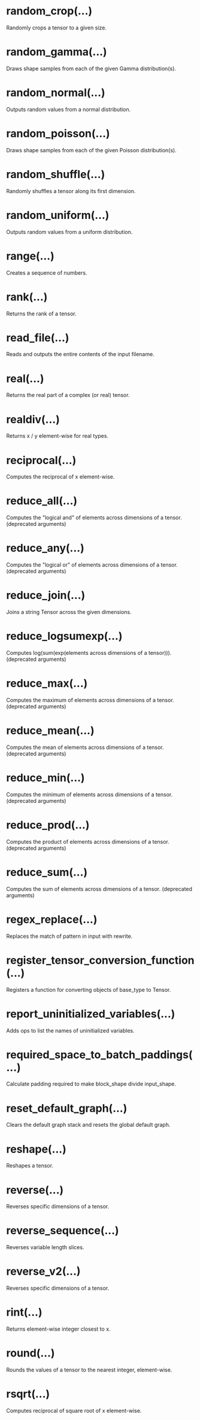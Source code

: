 
# random_crop(...)
Randomly crops a tensor to a given size.

# random_gamma(...)
Draws shape samples from each of the given Gamma distribution(s).

# random_normal(...)
Outputs random values from a normal distribution.

# random_poisson(...)
Draws shape samples from each of the given Poisson distribution(s).

# random_shuffle(...)
Randomly shuffles a tensor along its first dimension.

# random_uniform(...)
Outputs random values from a uniform distribution.

# range(...)
Creates a sequence of numbers.

# rank(...)
Returns the rank of a tensor.

# read_file(...)
Reads and outputs the entire contents of the input filename.

# real(...)
Returns the real part of a complex (or real) tensor.

# realdiv(...)
Returns x / y element-wise for real types.

# reciprocal(...)
Computes the reciprocal of x element-wise.

# reduce_all(...)
Computes the "logical and" of elements across dimensions of a tensor. (deprecated arguments)

# reduce_any(...)
Computes the "logical or" of elements across dimensions of a tensor. (deprecated arguments)

# reduce_join(...)
Joins a string Tensor across the given dimensions.

# reduce_logsumexp(...)
Computes log(sum(exp(elements across dimensions of a tensor))). (deprecated arguments)

# reduce_max(...)
Computes the maximum of elements across dimensions of a tensor. (deprecated arguments)

# reduce_mean(...)
Computes the mean of elements across dimensions of a tensor. (deprecated arguments)

# reduce_min(...)
Computes the minimum of elements across dimensions of a tensor. (deprecated arguments)

# reduce_prod(...)
Computes the product of elements across dimensions of a tensor. (deprecated arguments)

# reduce_sum(...)
Computes the sum of elements across dimensions of a tensor. (deprecated arguments)

# regex_replace(...)
Replaces the match of pattern in input with rewrite.

# register_tensor_conversion_function(...)
Registers a function for converting objects of base_type to Tensor.

# report_uninitialized_variables(...)
Adds ops to list the names of uninitialized variables.

# required_space_to_batch_paddings(...)
Calculate padding required to make block_shape divide input_shape.

# reset_default_graph(...)
Clears the default graph stack and resets the global default graph.

# reshape(...)
Reshapes a tensor.

# reverse(...)
Reverses specific dimensions of a tensor.

# reverse_sequence(...)
Reverses variable length slices.

# reverse_v2(...)
Reverses specific dimensions of a tensor.

# rint(...)
Returns element-wise integer closest to x.

# round(...)
Rounds the values of a tensor to the nearest integer, element-wise.

# rsqrt(...)
Computes reciprocal of square root of x element-wise.
